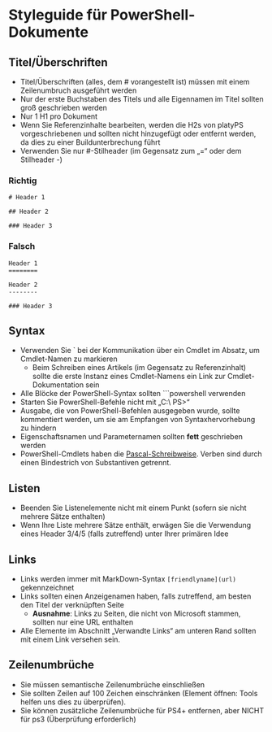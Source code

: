 # <a name="style-guide-for-powershell-docs"></a>Styleguide für PowerShell-Dokumente


## <a name="titlesheadings"></a>Titel/Überschriften

* Titel/Überschriften (alles, dem \# vorangestellt ist) müssen mit einem Zeilenumbruch ausgeführt werden
* Nur der erste Buchstaben des Titels und alle Eigennamen im Titel sollten groß geschrieben werden
* Nur 1 H1 pro Dokument
* Wenn Sie Referenzinhalte bearbeiten, werden die H2s von platyPS vorgeschriebenen und sollten nicht hinzugefügt oder entfernt werden, da dies zu einer Buildunterbrechung führt
* Verwenden Sie nur \#-Stilheader (im Gegensatz zum „=“ oder dem Stilheader \-)

### <a name="correct"></a>Richtig

```
# Header 1

## Header 2

### Header 3

```

### <a name="incorrect"></a>Falsch

```
Header 1
========

Header 2
--------

### Header 3
```

## <a name="syntax"></a>Syntax

* Verwenden Sie \` bei der Kommunikation über ein Cmdlet im Absatz, um Cmdlet-Namen zu markieren
  * Beim Schreiben eines Artikels (im Gegensatz zu Referenzinhalt) sollte die erste Instanz eines Cmdlet-Namens ein Link zur Cmdlet-Dokumentation sein
* Alle Blöcke der PowerShell-Syntax sollten &#96;&#96;&#96;powershell verwenden
* Starten Sie PowerShell-Befehle nicht mit „C:\ PS>“
* Ausgabe, die von PowerShell-Befehlen ausgegeben wurde, sollte kommentiert werden, um sie am Empfangen von Syntaxhervorhebung zu hindern
* Eigenschaftsnamen und Parameternamen sollten **fett** geschrieben werden
* PowerShell-Cmdlets haben die [Pascal-Schreibweise](https://en.wikipedia.org/wiki/PascalCase). Verben sind durch einen Bindestrich von Substantiven getrennt.

## <a name="lists"></a>Listen

* Beenden Sie Listenelemente nicht mit einem Punkt (sofern sie nicht mehrere Sätze enthalten)
* Wenn Ihre Liste mehrere Sätze enthält, erwägen Sie die Verwendung eines Header 3/4/5 (falls zutreffend) unter Ihrer primären Idee

## <a name="links"></a>Links

* Links werden immer mit MarkDown-Syntax `[friendlyname](url)` gekennzeichnet
* Links sollten einen Anzeigenamen haben, falls zutreffend, am besten den Titel der verknüpften Seite
  * **Ausnahme**: Links zu Seiten, die nicht von Microsoft stammen, sollten nur eine URL enthalten
* Alle Elemente im Abschnitt „Verwandte Links“ am unteren Rand sollten mit einem Link versehen sein. 

## <a name="line-breaks"></a>Zeilenumbrüche

* Sie müssen semantische Zeilenumbrüche einschließen
* Sie sollten Zeilen auf 100 Zeichen einschränken (Element öffnen: Tools helfen uns dies zu überprüfen).
* Sie können zusätzliche Zeilenumbrüche für PS4+ entfernen, aber NICHT für ps3 (Überprüfung erforderlich)
